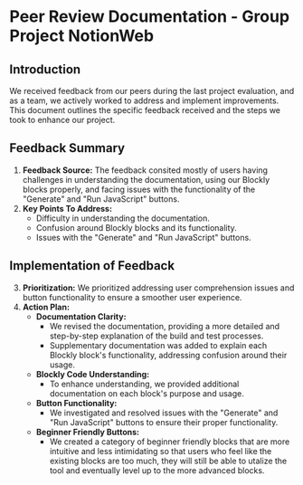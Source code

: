 # Peer Review Documentation - Group Project NotionWeb

## Introduction
We received feedback from our peers during the last project evaluation, and as a team, we actively worked to address and implement improvements. This document outlines the specific feedback received and the steps we took to enhance our project.

## Feedback Summary
1. **Feedback Source:** The feedback consited mostly of users having challenges in understanding the documentation, using our Blockly blocks properly, and facing issues with the functionality of the "Generate" and "Run JavaScript" buttons.
2. **Key Points To Address:**
   - Difficulty in understanding the documentation.
   - Confusion around Blockly blocks and its functionality.
   - Issues with the "Generate" and "Run JavaScript" buttons.

## Implementation of Feedback
3. **Prioritization:** We prioritized addressing user comprehension issues and button functionality to ensure a smoother user experience.
4. **Action Plan:**
   - **Documentation Clarity:**
     - We revised the documentation, providing a more detailed and step-by-step explanation of the build and test processes.
     - Supplementary documentation was added to explain each Blockly block's functionality, addressing confusion around their usage.
   - **Blockly Code Understanding:**
     - To enhance understanding, we provided additional documentation on each block's purpose and usage.
   - **Button Functionality:**
     - We investigated and resolved issues with the "Generate" and "Run JavaScript" buttons to ensure their proper functionality.
   - **Beginner Friendly Buttons:**
     - We created a category of beginner friendly blocks that are more intuitive and less intimidating so that users who feel like the existing blocks are too much, they will still be able to utalize the tool and eventually level up to the more advanced blocks.
